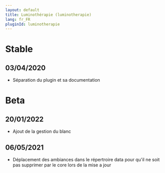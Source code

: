 ```yaml
---
layout: default
title: Luminothérapie (luminotherapie)
lang: fr_FR
pluginId: luminotherapie
---
```


# Stable

## 03/04/2020

* Séparation du plugin et sa documentation

# Beta
## 20/01/2022
* Ajout de la gestion du blanc

## 06/05/2021
* Déplacement des ambiances dans le répertroire data pour qu'il ne soit pas supprimer par le core lors de la mise a jour
